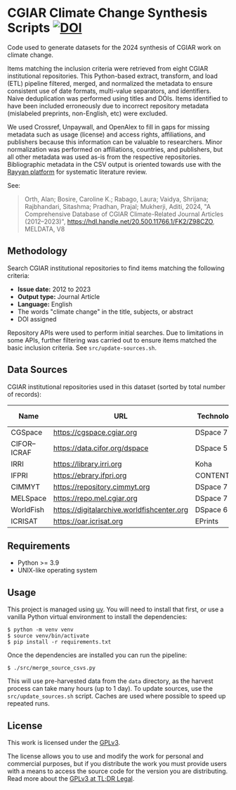 # CGIAR Climate Change Synthesis Scripts [![DOI](https://zenodo.org/badge/DOI/10.5281/zenodo.14329329.svg)](https://doi.org/10.5281/zenodo.14329329)

Code used to generate datasets for the 2024 synthesis of CGIAR work on climate change.

Items matching the inclusion criteria were retrieved from eight CGIAR institutional repositories. This Python-based extract, transform, and load (ETL) pipeline filtered, merged, and normalized the metadata to ensure consistent use of date formats, multi-value separators, and identifiers. Naive deduplication was performed using titles and DOIs. Items identified to have been included erroneously due to incorrect repository metadata (mislabeled preprints, non-English, etc) were excluded.

We used Crossref, Unpaywall, and OpenAlex to fill in gaps for missing metadata such as usage (license) and access rights, affiliations, and publishers because this information can be valuable to researchers. Minor normalization was performed on affiliations, countries, and publishers, but all other metadata was used as-is from the respective repositories. Bibliographic metadata in the CSV output is oriented towards use with the [Rayyan platform](https://www.rayyan.ai/) for systematic literature review.

See:

> Orth, Alan; Bosire, Caroline K.; Rabago, Laura; Vaidya, Shrijana; Rajbhandari, Sitashma; Pradhan, Prajal; Mukherji, Aditi, 2024, "A Comprehensive Database of CGIAR Climate-Related Journal Articles (2012–2023)", https://hdl.handle.net/20.500.11766.1/FK2/Z98CZO, MELDATA, V8


## Methodology

Search CGIAR institutional repositories to find items matching the following criteria:

- **Issue date:** 2012 to 2023
- **Output type:** Journal Article
- **Language:** English
- The words "climate change" in the title, subjects, or abstract
- DOI assigned

Repository APIs were used to perform initial searches. Due to limitations in some APIs, further filtering was carried out to ensure items matched the basic inclusion criteria. See `src/update-sources.sh`.


## Data Sources

CGIAR institutional repositories used in this dataset (sorted by total number of records):

| Name        | URL                                        | Technology | Total Records |
|-------------|--------------------------------------------|------------|---------------|
| CGSpace     | https://cgspace.cgiar.org                  | DSpace 7   | 125,945       |
| CIFOR–ICRAF | https://data.cifor.org/dspace              | DSpace 5   | 35,317        |
| IRRI        | https://library.irri.org                   | Koha       | 26,696        |
| IFPRI       | https://ebrary.ifpri.org                   | CONTENTdm  | 24,975        |
| CIMMYT      | https://repository.cimmyt.org              | DSpace 7   | 18,437        |
| MELSpace    | https://repo.mel.cgiar.org                 | DSpace 7   | 13,055        |
| WorldFish   | https://digitalarchive.worldfishcenter.org | DSpace 6   | 5,673         |
| ICRISAT     | https://oar.icrisat.org                    | EPrints    | ?             |


## Requirements

- Python >= 3.9
- UNIX-like operating system


## Usage

This project is managed using [uv](https://docs.astral.sh/uv/). You will need to install that first, or use a vanilla Python virtual environment to install the dependencies:

```console
$ python -m venv venv
$ source venv/bin/activate
$ pip install -r requirements.txt
```

Once the dependencies are installed you can run the pipeline:

```console
$ ./src/merge_source_csvs.py
```

This will use pre-harvested data from the `data` directory, as the harvest process can take many hours (up to 1 day). To update sources, use the `src/update_sources.sh` script. Caches are used where possible to speed up repeated runs.


## License
This work is licensed under the [GPLv3](https://www.gnu.org/licenses/gpl-3.0.en.html).

The license allows you to use and modify the work for personal and commercial purposes, but if you distribute the work you must provide users with a means to access the source code for the version you are distributing. Read more about the [GPLv3 at TL;DR Legal](https://tldrlegal.com/license/gnu-general-public-license-v3-(gpl-3)).
